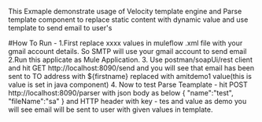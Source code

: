 This Exmaple demonstrate usage of Velocity template engine and Parse template component to replace static content with dynamic value and use template
to send email to user's

#How To Run -
1.First replace xxxx values in muleflow .xml file with your gmail account details. So SMTP will use your gmail account to send email
2.Run this applicate as Mule Application.
3. Use postman/soapUi/rest client and hit GET http://localhost:8090/send and you will see that email has been sent to TO address with ${firstname}
replaced with amitdemo1 value(this is value is set in java component)
4. Now to test Parse Teamplate - hit POST http://localhost:8090/parser with json body as below 
{
"name":"test",
"fileName":"sa"
} and HTTP header with key - tes and value as demo
you will see email will be sent to user with given values in template.
